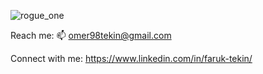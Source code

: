 ![rogue_one](https://github.com/FarukTekin/FarukTekin/assets/86856272/4cc7fc72-354d-4482-a047-a454d84be1b5)


Reach me:
📫 omer98tekin@gmail.com


Connect with me:
https://www.linkedin.com/in/faruk-tekin/

